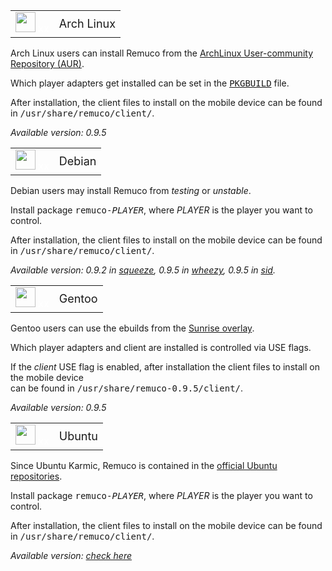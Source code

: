 <table><tr valign='middle'>
<td>
<img src='http://wiki.remuco.googlecode.com/hg/images/archlinux.png' width='32' />
<font color='#ffffff'>xx</font>
</td>
<td>
<font size='4'>Arch Linux</font>
</td>
</tr>
</table>

Arch Linux users can install Remuco from the [ArchLinux User-community Repository (AUR)](http://aur.archlinux.org/packages.php?ID=25072).

Which player adapters get installed can be set in the <tt><a href='http://aur.archlinux.org/packages/remuco/PKGBUILD'>PKGBUILD</a></tt> file.

After installation, the client files to install on the mobile device can be found in <tt>/usr/share/remuco/client/</tt>.

_Available version: 0.9.5_

<table><tr>
<td>
<img src='http://wiki.remuco.googlecode.com/hg/images/debian.png' width='32' />
<font color='#ffffff'>xx</font>
</td>
<td>
<font size='4'>Debian</font>
</td>
</tr></table>

Debian users may install Remuco from _testing_ or _unstable_.

Install package <tt>remuco-<i>PLAYER</i></tt>, where _PLAYER_ is the player you want to control.

After installation, the client files to install on the mobile device can be found in <tt>/usr/share/remuco/client/</tt>.

_Available version: 0.9.2 in [squeeze](http://packages.debian.org/source/squeeze/remuco), 0.9.5 in [wheezy](http://packages.debian.org/source/wheezy/remuco), 0.9.5 in [sid](http://packages.debian.org/source/sid/remuco)._

<table><tr>
<td>
<img src='http://wiki.remuco.googlecode.com/hg/images/gentoo.png' width='32' />
<font color='#ffffff'>xx</font>
</td>
<td>
<font size='4'>Gentoo</font>
</td>
</tr></table>

Gentoo users can use the ebuilds from the [Sunrise overlay](http://overlays.gentoo.org/proj/sunrise/browser/sunrise/net-wireless/remuco).

Which player adapters and client are installed is controlled via USE flags.

If the _client_ USE flag is enabled, after installation the client files to install on the mobile device <br />
can be found in <tt>/usr/share/remuco-0.9.5/client/</tt>.

_Available version: 0.9.5_

<table><tr>
<td>
<img src='http://wiki.remuco.googlecode.com/hg/images/ubuntu.png' width='32' />
<font color='#ffffff'>xx</font>
</td>
<td>
<font size='4'>Ubuntu</font>
</td>
</tr></table>

Since Ubuntu Karmic, Remuco is contained in the [official Ubuntu repositories](http://packages.ubuntu.com/source/remuco).

Install package <tt>remuco-<i>PLAYER</i></tt>, where _PLAYER_ is the player you want to control.

After installation, the client files to install on the mobile device can be found in <tt>/usr/share/remuco/client/</tt>.

_Available version: [check here](http://packages.ubuntu.com/source/remuco)_